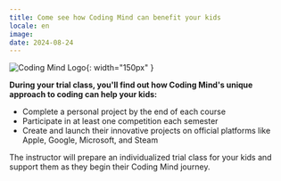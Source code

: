 ```yaml
---
title: Come see how Coding Mind can benefit your kids
locale: en
image: 
date: 2024-08-24
---
```


![Coding Mind Logo]({{site.logo}}){: width="150px" }

**During your trial class, you'll find out how Coding Mind's unique approach to coding can help your kids:**

- Complete a personal project by the end of each course
- Participate in at least one competition each semester
- Create and launch their innovative projects on official platforms like Apple, Google, Microsoft, and Steam

The instructor will prepare an individualized trial class for your kids and support them as they begin their Coding Mind journey.
